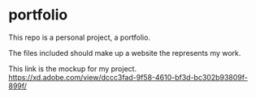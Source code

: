 # portfolio
This repo is a personal project, a portfolio. 

The files included should make up a website the represents my work.

This link is the mockup for my project. https://xd.adobe.com/view/dccc3fad-9f58-4610-bf3d-bc302b93809f-899f/
